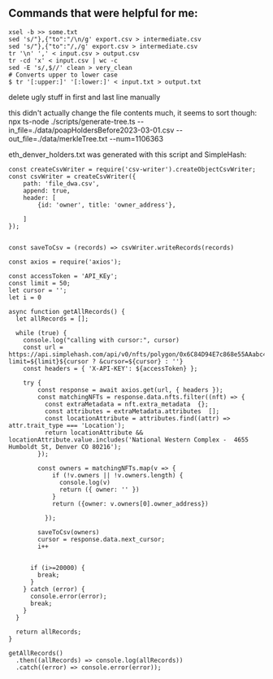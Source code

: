 ## Commands that were helpful for me:

```
xsel -b >> some.txt
sed 's/"},{"to":"/\n/g' export.csv > intermediate.csv
sed 's/"},{"to":"/,/g' export.csv > intermediate.csv
tr '\n' ',' < input.csv > output.csv
tr -cd 'x' < input.csv | wc -c
sed -E 's/,$//' clean > very_clean
# Converts upper to lower case
$ tr '[:upper:]' '[:lower:]' < input.txt > output.txt
```

delete ugly stuff in first and last line manually

this didn't actually change the file contents much, it seems to sort though:
npx ts-node ./scripts/generate-tree.ts --in_file=./data/poapHoldersBefore2023-03-01.csv --out_file=./data/merkleTree.txt --num=1106363

eth_denver_holders.txt was generated with this script and SimpleHash:

```
const createCsvWriter = require('csv-writer').createObjectCsvWriter;
const csvWriter = createCsvWriter({
    path: 'file_dwa.csv',
    append: true,
    header: [
        {id: 'owner', title: 'owner_address'},

    ]
});


const saveToCsv = (records) => csvWriter.writeRecords(records)

const axios = require('axios');

const accessToken = 'API_KEy';
const limit = 50;
let cursor = '';
let i = 0

async function getAllRecords() {
  let allRecords = [];

  while (true) {
    console.log("calling with cursor:", cursor)
    const url = https://api.simplehash.com/api/v0/nfts/polygon/0x6C84D94E7c868e55AAabc4a5E06bdFC90EF3Bc72?limit=${limit}${cursor ? &cursor=${cursor} : ''}
    const headers = { 'X-API-KEY': ${accessToken} };

    try {
        const response = await axios.get(url, { headers });
        const matchingNFTs = response.data.nfts.filter((nft) => {
          const extraMetadata = nft.extra_metadata  {};
          const attributes = extraMetadata.attributes  [];
          const locationAttribute = attributes.find((attr) => attr.trait_type === 'Location');
          return locationAttribute && locationAttribute.value.includes('National Western Complex -  4655 Humboldt St, Denver CO 80216');
        });

        const owners = matchingNFTs.map(v => {
            if (!v.owners || !v.owners.length) {
              console.log(v)
              return ({ owner: '' })
            }
            return ({owner: v.owners[0].owner_address})

          });

        saveToCsv(owners)
        cursor = response.data.next_cursor;
        i++


      if (i>=20000) {
        break;
      }
    } catch (error) {
      console.error(error);
      break;
    }
  }

  return allRecords;
}

getAllRecords()
  .then((allRecords) => console.log(allRecords))
  .catch((error) => console.error(error));
```
